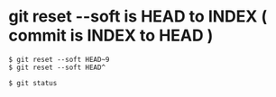 # git reset --soft is HEAD to INDEX ( commit is INDEX to HEAD )
```{bash}
$ git reset --soft HEAD~9
$ git reset --soft HEAD^

$ git status
```
